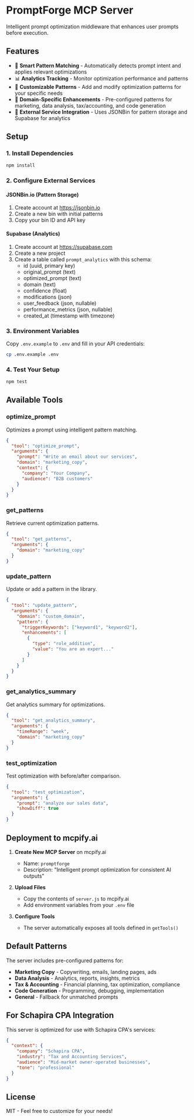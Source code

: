 # PromptForge MCP Server

Intelligent prompt optimization middleware that enhances user prompts before execution.

## Features

- 🎯 **Smart Pattern Matching** - Automatically detects prompt intent and applies relevant optimizations
- 📊 **Analytics Tracking** - Monitor optimization performance and patterns
- 🔧 **Customizable Patterns** - Add and modify optimization patterns for your specific needs
- 🚀 **Domain-Specific Enhancements** - Pre-configured patterns for marketing, data analysis, tax/accounting, and code generation
- 💾 **External Service Integration** - Uses JSONBin for pattern storage and Supabase for analytics

## Setup

### 1. Install Dependencies

```bash
npm install
```

### 2. Configure External Services

#### JSONBin.io (Pattern Storage)
1. Create account at https://jsonbin.io
2. Create a new bin with initial patterns
3. Copy your bin ID and API key

#### Supabase (Analytics)
1. Create account at https://supabase.com
2. Create a new project
3. Create a table called `prompt_analytics` with this schema:
   - id (uuid, primary key)
   - original_prompt (text)
   - optimized_prompt (text)
   - domain (text)
   - confidence (float)
   - modifications (json)
   - user_feedback (json, nullable)
   - performance_metrics (json, nullable)
   - created_at (timestamp with timezone)

### 3. Environment Variables

Copy `.env.example` to `.env` and fill in your API credentials:

```bash
cp .env.example .env
```

### 4. Test Your Setup

```bash
npm test
```

## Available Tools

### optimize_prompt
Optimizes a prompt using intelligent pattern matching.

```json
{
  "tool": "optimize_prompt",
  "arguments": {
    "prompt": "Write an email about our services",
    "domain": "marketing_copy",
    "context": {
      "company": "Your Company",
      "audience": "B2B customers"
    }
  }
}
```

### get_patterns
Retrieve current optimization patterns.

```json
{
  "tool": "get_patterns",
  "arguments": {
    "domain": "marketing_copy"
  }
}
```

### update_pattern
Update or add a pattern in the library.

```json
{
  "tool": "update_pattern",
  "arguments": {
    "domain": "custom_domain",
    "pattern": {
      "triggerKeywords": ["keyword1", "keyword2"],
      "enhancements": [
        {
          "type": "role_addition",
          "value": "You are an expert..."
        }
      ]
    }
  }
}
```

### get_analytics_summary
Get analytics summary for optimizations.

```json
{
  "tool": "get_analytics_summary",
  "arguments": {
    "timeRange": "week",
    "domain": "marketing_copy"
  }
}
```

### test_optimization
Test optimization with before/after comparison.

```json
{
  "tool": "test_optimization",
  "arguments": {
    "prompt": "analyze our sales data",
    "showDiff": true
  }
}
```

## Deployment to mcpify.ai

1. **Create New MCP Server** on mcpify.ai
   - Name: `promptforge`
   - Description: "Intelligent prompt optimization for consistent AI outputs"

2. **Upload Files**
   - Copy the contents of `server.js` to mcpify.ai
   - Add environment variables from your `.env` file

3. **Configure Tools**
   - The server automatically exposes all tools defined in `getTools()`

## Default Patterns

The server includes pre-configured patterns for:

- **Marketing Copy** - Copywriting, emails, landing pages, ads
- **Data Analysis** - Analytics, reports, insights, metrics
- **Tax & Accounting** - Financial planning, tax optimization, compliance
- **Code Generation** - Programming, debugging, implementation
- **General** - Fallback for unmatched prompts

## For Schapira CPA Integration

This server is optimized for use with Schapira CPA's services:

```json
{
  "context": {
    "company": "Schapira CPA",
    "industry": "Tax and Accounting Services",
    "audience": "Mid-market owner-operated businesses",
    "tone": "professional"
  }
}
```

## License

MIT - Feel free to customize for your needs!
